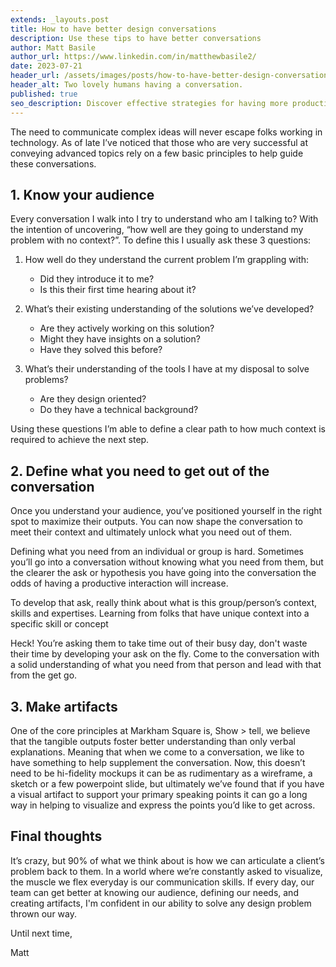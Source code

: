 ```yaml
---
extends: _layouts.post
title: How to have better design conversations
description: Use these tips to have better conversations
author: Matt Basile
author_url: https://www.linkedin.com/in/matthewbasile2/
date: 2023-07-21
header_url: /assets/images/posts/how-to-have-better-design-conversations/hero.webp
header_alt: Two lovely humans having a conversation.
published: true
seo_description: Discover effective strategies for having more productive design conversations with stakeholders.
---
```


The need to communicate complex ideas will never escape folks working in technology. As of late I’ve noticed that those who are very successful at conveying advanced topics rely on a few basic principles to help guide these conversations.

## 1. Know your audience

Every conversation I walk into I try to understand who am I talking to? With the intention of uncovering, “how well are they going to understand my problem with no context?”. To define this I usually ask these 3 questions:

1. How well do they understand the current problem I’m grappling with: 
    - Did they introduce it to me?
    - Is this their first time hearing about it?

2. What’s their existing understanding of the solutions we’ve developed?
    - Are they actively working on this solution?
    - Might they have insights on a solution?
    - Have they solved this before?

3. What’s their understanding of the tools I have at my disposal to solve problems?
    - Are they design oriented?
    - Do they have a technical background?

Using these questions I’m able to define a clear path to how much context is required to achieve the next step.

## 2. Define what you need to get out of the conversation

Once you understand your audience, you’ve positioned yourself in the right spot to maximize their outputs. You can now shape the conversation to meet their context and ultimately unlock what you need out of them. 

Defining what you need from an individual or group is hard. Sometimes you’ll go into a conversation without knowing what you need from them, but the clearer the ask or hypothesis you have going into the conversation the odds of having a productive interaction will increase. 

To develop that ask, really think about what is this group/person’s context, skills and expertises. Learning from folks that have unique context into a specific skill or concept 

Heck! You’re asking them to take time out of their busy day, don't waste their time by developing your ask on the fly. Come to the conversation with a solid understanding of what you need from that person and lead with that from the get go.

## 3. Make artifacts
One of the core principles at Markham Square is, Show > tell, we believe that the tangible outputs foster better understanding than only verbal explanations. Meaning that when we come to a conversation, we like to have something to help supplement the conversation. Now, this doesn’t need to be hi-fidelity mockups it can be as rudimentary as a wireframe, a sketch or a few powerpoint slide, but ultimately we’ve found that if you have a visual artifact to support your primary speaking points it can go a long way in helping to visualize and express the points you’d like to get across.

## Final thoughts
It’s crazy, but 90% of what we think about is how we can articulate a client’s problem back to them. In a world where we’re constantly asked to visualize, the muscle we flex everyday is our communication skills. If every day, our team can get better at knowing our audience, defining our needs, and creating artifacts, I'm confident in our ability to solve any design problem thrown our way.


Until next time,

Matt
